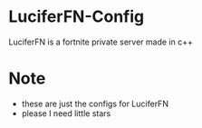 # LuciferFN-Config

LuciferFN is a fortnite private server made in c++

# Note

- these are just the configs for LuciferFN
- please I need little stars
